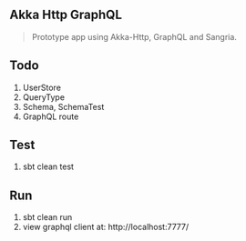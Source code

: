 Akka Http GraphQL
-----------------
>Prototype app using Akka-Http, GraphQL and Sangria.

Todo
----
1. UserStore
2. QueryType
3. Schema, SchemaTest
4. GraphQL route

Test
----
1. sbt clean test

Run
---
1. sbt clean run
2. view graphql client at: http://localhost:7777/